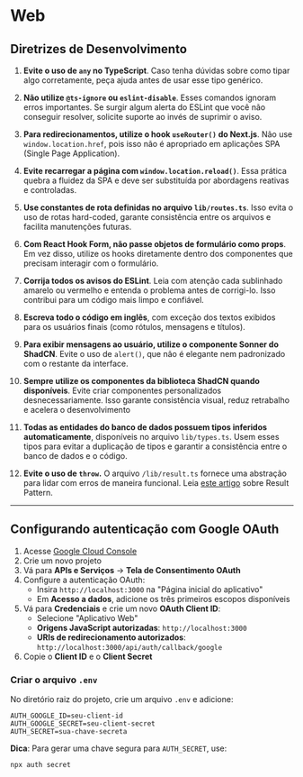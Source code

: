 # Web

## Diretrizes de Desenvolvimento

1. **Evite o uso de `any` no TypeScript**. Caso tenha dúvidas sobre como tipar algo corretamente, peça ajuda antes de
   usar esse tipo genérico.

2. **Não utilize `@ts-ignore` ou `eslint-disable`**. Esses comandos ignoram erros importantes. Se surgir algum alerta do
   ESLint que você não conseguir resolver, solicite suporte ao invés de suprimir o aviso.

3. **Para redirecionamentos, utilize o hook `useRouter()` do Next.js**. Não use `window.location.href`, pois isso não é
   apropriado em aplicações SPA (Single Page Application).

4. **Evite recarregar a página com `window.location.reload()`**. Essa prática quebra a fluidez da SPA e deve ser
   substituída por abordagens reativas e controladas.

5. **Use constantes de rota definidas no arquivo `lib/routes.ts`**. Isso evita o uso de rotas hard-coded, garante
   consistência entre os arquivos e facilita manutenções futuras.

6. **Com React Hook Form, não passe objetos de formulário como props**. Em vez disso, utilize os hooks diretamente
   dentro dos componentes que precisam interagir com o formulário.

7. **Corrija todos os avisos do ESLint**. Leia com atenção cada sublinhado amarelo ou vermelho e entenda o problema
   antes de corrigi-lo. Isso contribui para um código mais limpo e confiável.

8. **Escreva todo o código em inglês**, com exceção dos textos exibidos para os usuários finais (como rótulos, mensagens
   e títulos).

9. **Para exibir mensagens ao usuário, utilize o componente Sonner do ShadCN**. Evite o uso de `alert()`, que não é
   elegante nem padronizado com o restante da interface.

10. **Sempre utilize os componentes da biblioteca ShadCN quando disponíveis**. Evite criar componentes personalizados
    desnecessariamente. Isso garante consistência visual, reduz retrabalho e acelera o desenvolvimento

11. **Todas as entidades do banco de dados possuem tipos inferidos automaticamente**, disponíveis no arquivo
    `lib/types.ts`. Usem esses tipos para evitar a duplicação de tipos e garantir a consistência entre o banco de dados
    e o código.

12. **Evite o uso de `throw`.** O arquivo `/lib/result.ts` fornece uma abstração para lidar com erros de maneira
    funcional. Leia [este artigo](https://www.dennisokeeffe.com/blog/2024-07-14-creating-a-result-type-in-typescript)
    sobre Result Pattern.

---

## Configurando autenticação com Google OAuth

1. Acesse [Google Cloud Console](https://console.cloud.google.com/cloud-resource-manager)
2. Crie um novo projeto
3. Vá para **APIs e Serviços** -> **Tela de Consentimento OAuth**
4. Configure a autenticação OAuth:
    - Insira `http://localhost:3000` na "Página inicial do aplicativo"
    - Em **Acesso a dados**, adicione os três primeiros escopos disponíveis
5. Vá para **Credenciais** e crie um novo **OAuth Client ID**:
    - Selecione "Aplicativo Web"
    - **Origens JavaScript autorizadas**: `http://localhost:3000`
    - **URIs de redirecionamento autorizados**: `http://localhost:3000/api/auth/callback/google`
6. Copie o **Client ID** e o **Client Secret**

### Criar o arquivo `.env`

No diretório raiz do projeto, crie um arquivo `.env` e adicione:

```env
AUTH_GOOGLE_ID=seu-client-id
AUTH_GOOGLE_SECRET=seu-client-secret
AUTH_SECRET=sua-chave-secreta
```

**Dica**: Para gerar uma chave segura para `AUTH_SECRET`, use:

```bash
npx auth secret
```